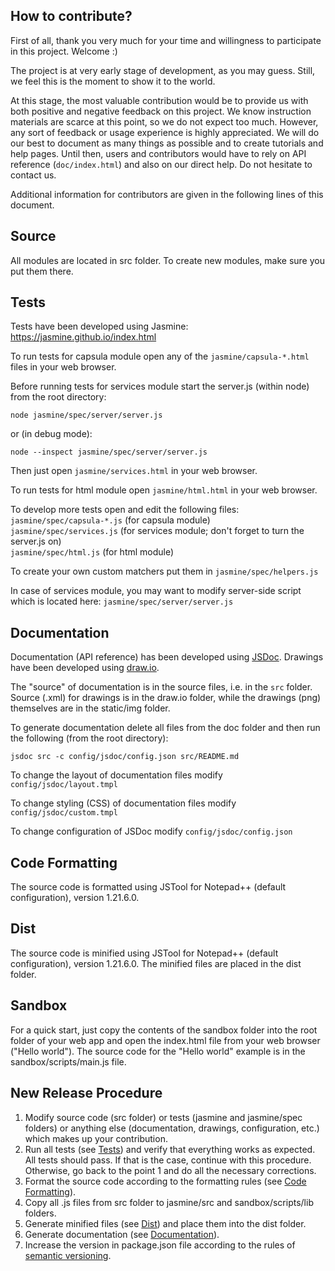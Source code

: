 ## How to contribute?

First of all, thank you very much for your time and willingness to participate in this project. Welcome :)

The project is at very early stage of development, as you may guess. Still, we feel this is the moment to show it to the world.

At this stage, the most valuable contribution would be to provide us with both positive and negative feedback on this project. We know instruction materials are scarce at this point, so we do not expect too much. However, any sort of feedback or usage experience is highly appreciated. We will do our best to document as many things as possible and to create tutorials and help pages. Until then, users and contributors would have to rely on API reference (`doc/index.html`) and also on our direct help. Do not hesitate to contact us.

Additional information for contributors are given in the following lines of this document.

## Source

All modules are located in src folder. To create new modules, make sure you put them there.

## Tests

Tests have been developed using Jasmine: https://jasmine.github.io/index.html

To run tests for capsula module open any of the `jasmine/capsula-*.html` files in your web browser.

Before running tests for services module start the server.js (within node) from the root directory:

```
node jasmine/spec/server/server.js 
```

or (in debug mode): <br> 

```
node --inspect jasmine/spec/server/server.js 
```

Then just open `jasmine/services.html` in your web browser.

To run tests for html module open `jasmine/html.html` in your web browser.

To develop more tests open and edit the following files: <br>
`jasmine/spec/capsula-*.js` (for capsula module) <br>
`jasmine/spec/services.js` (for services module; don't forget to turn the server.js on) <br>
`jasmine/spec/html.js` (for html module)

To create your own custom matchers put them in `jasmine/spec/helpers.js`

In case of services module, you may want to modify server-side script which is located here: `jasmine/spec/server/server.js`

## Documentation

Documentation (API reference) has been developed using [JSDoc](http://usejsdoc.org/). Drawings have been developed using [draw.io](https://www.draw.io/).

The "source" of documentation is in the source files, i.e. in the `src` folder. Source (.xml) for drawings is in the draw.io folder, while the drawings (png) themselves are in the static/img folder.

To generate documentation delete all files from the doc folder and then run the following (from the root directory):

```
jsdoc src -c config/jsdoc/config.json src/README.md
```

To change the layout of documentation files modify `config/jsdoc/layout.tmpl`

To change styling (CSS) of documentation files modify `config/jsdoc/custom.tmpl`

To change configuration of JSDoc modify `config/jsdoc/config.json`

## Code Formatting

The source code is formatted using JSTool for Notepad++ (default configuration), version 1.21.6.0.

## Dist

The source code is minified using JSTool for Notepad++ (default configuration), version 1.21.6.0. The minified files are placed in the dist folder.

## Sandbox

For a quick start, just copy the contents of the sandbox folder into the root folder of your web app and open the index.html file from your web browser ("Hello world"). The source code for the "Hello world" example is in the sandbox/scripts/main.js file.

## New Release Procedure

1. Modify source code (src folder) or tests (jasmine and jasmine/spec folders) or anything else (documentation, drawings, configuration, etc.) which makes up your contribution.
2. Run all tests (see [Tests](#tests)) and verify that everything works as expected. All tests should pass. If that is the case, continue with this procedure. Otherwise, go back to the point 1 and do all the necessary corrections.
3. Format the source code according to the formatting rules (see [Code Formatting](#code-formatting)).
4. Copy all .js files from src folder to jasmine/src and sandbox/scripts/lib folders.
5. Generate minified files (see [Dist](#dist)) and place them into the dist folder.
6. Generate documentation (see [Documentation](#documentation)). 
7. Increase the version in package.json file according to the rules of [semantic versioning](https://semver.org/).